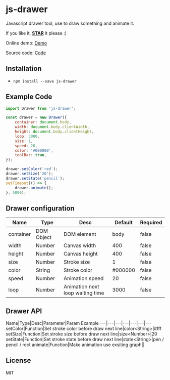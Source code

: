 
# js-drawer

Javascript drawer tool, use to draw something and animate it.

If you like it, **[STAR](https://github.com/renhongl/js-drawer)** it please :)

Online demo: [Demo](https://renhongl.github.io/source/drawer/)

Source code: [Code](https://github.com/renhongl/js-drawer)

<!--more-->

## Installation

* `npm install --save js-drawer`

## Example Code

```js
import Drawer from 'js-drawer';

const drawer = new Drawer({
    container: document.body,
    width: document.body.clientWidth,
    height: document.body.clientHeight,
    loop: 3000,
    size: 1,
    speed: 20,
    color: '#000000',
    toolBar: true,
});

drawer.setColor('red');
drawer.setSize('20');
drawer.setState('pencil');
setTimeout(() => {
    drawer.animate();
}, 5000);

```






## Drawer configuration

Name|Type|Desc|Default|Required
---|---|---|---|---
container|DOM Object|DOM element|body|false
width|Number|Canvas width|400|false
height|Number|Canvas height|400|false
size|Number|Stroke size|1|false
color|String|Stroke color|#000000|false
speed|Number|Animation speed|20|false
loop|Number|Animation next loop waiting time|3000|false


## Drawer API

Name|Type|Desc|Parameter|Param Example
---|---|---|---|---|---|---
setColor|Function|Set stroke color before draw next line|color\<String\>|#fff
setSize|Function|Set stroke size before draw next line|size\<Number\>|20
setState|Function|Set stroke state before draw next line|state\<String\>|pen / pencil / rect
animate|Function|Make animation use exsiting graph||



## License

MIT
